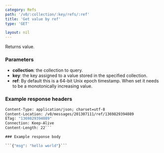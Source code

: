 ```yaml
---
category: Refs
path: '/v0/:collection/:key/refs/:ref'
title: 'Get value by ref'
type: 'GET'

layout: nil
---
```


Returns value.

### Parameters

* **collection**: the collection to query.
* **key**: the key assigned to a value stored in the specified collection.
* **ref**: By default this is a 64-bit Unix epoch timestamp. When set it needs to be a monotonically increasing value.

### Example response headers

```HTTP/1.1 200 OK
Content-Type: application/json; charset=utf-8
Content-Location: /v0/messages/201307111/ref/1369829394089
ETag: "1369829394089"
Connection: Keep-Alive
Content-Length: 22```

### Example response body

```{"msg": "hello world"}```


